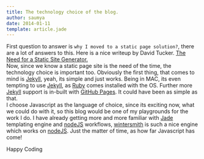 ```yaml
---
title: The technology choice of the blog.
author: saumya
date: 2014-01-11
template: article.jade
---
```



First question to answer is `why I moved to a static page solution?`, there are a lot of answers to this.
Here is a nice writeup by David Tucker. [The Need for a Static Site Generator.][1]     
Now, since we know a static page site is the need of the time, the technology choice is important too. Obviously the first thing, that comes to mind is [Jekyll][2], yeah, its simple and just works. Being in MAC, its even tempting to use [Jekyll][2], as [Ruby][3] comes installed with the OS. Further more [Jekyll][2] support is in-built with [GitHub Pages][4]. It could have been as simple as that.   
I choose Javascript as the language of choice, since its exciting now, what we could do with it, so this blog would be one of my playgrounds for the work I do. I have already getting more and more familiar with [Jade][5] templating engine and [nodeJS][6] workflows, [wintersmith][6] is such a nice engine which works on [nodeJS][6]. Just the matter of time, as how far Javascript has come!   

Happy Coding



[1]: http://davidtucker.net/articles/move-to-static-site-generator/
[2]: http://jekyllrb.com/
[3]: https://www.ruby-lang.org/en/
[4]: https://help.github.com/articles/using-jekyll-with-pages
[5]: http://jade-lang.com/
[6]: http://nodejs.org/